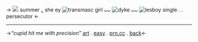 -> ![](https://media.discordapp.net/attachments/1142907075584856117/1145934629568794725/Untitled98_20230828211040.png?width=275&height=275)
summer „ she ey
 ![transmasc girl](https://images-ext-2.discordapp.net/external/YTGE3ZVyiSmGKQXqRbfzA86pbAwqd0Y0UeGk9G2_As0/https/cdn.discordapp.com/emojis/1129785634068906004.png?width=25&height=25) ᴗᴗ ![dyke](https://images-ext-1.discordapp.net/external/xbsz1dUiyDQasD0p2Yzpg37Xy3feB999zLMQYDNwBH8/https/cdn.discordapp.com/emojis/1145545440121597982.png?width=25&height=25) ᴗᴗ ![lesboy](https://images-ext-2.discordapp.net/external/w-qi-LPPTwMY_q79X9Fc8rUJHG2TTnAtvdBkgFjpOYA/https/cdn.discordapp.com/emojis/1145552085740441731.png?width=25&height=25) 
single . . persecutor <-

---

->*“cupid hit me with precision”* 
[art](https://twitter.com/blkventi/status/1689042192231272448) . [easy](https://rentry.co/house-of-the-dragon) . [prn.cc](https://pronouns.cc/@fairy.femme/summer) . [back](https://rentry.co/femme-princess)<-
